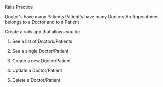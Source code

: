 Rails Practice

Doctor's have many Patients
Patient's have many Doctors
An Appointment belongs to a Doctor and to a Patient

Create a rails app that allows you to:

1. See a list of Doctors/Patients

2. See a single Doctor/Patient

3. Create a new Doctor/Patient

4. Update a Doctor/Patient

5. Delete a Doctor/Patient
